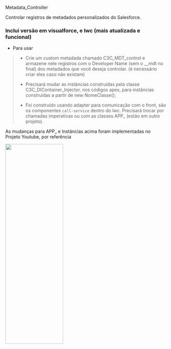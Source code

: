 Metadata_Controller

Controlar registros de metadados personalizados do Salesforce.
### Inclui versão em visualforce, e lwc (mais atualizada e funcional)
- Para usar
> - <p>Crie um custom metadada chamado C3C_MDT_control e armazene nele registros com o Developer Name (sem o __mdt no final) dos metadados que você deseja controlar. (é necessário criar eles caso não existam)</p>
> - <p>Precisará mudar as instâncias construídas pela classe C3C_DIContainer_Injector, nos códigos apex, para instâncias construídas a partir de new NomeClasse();</p>
> - <p>Foi construído usando adapter para comunicação com o front, são os componentes <code>call-service</code> dentro do lwc. Precisará trocar por chamadas imperativas ou com as classes APP_ (estão em outro projeto).</p>

<p>As mudanças para APP_ e Instâncias acima foram implementadas no Projeto Youtube, por referência </p>

<img src="https://user-images.githubusercontent.com/79648814/229036254-8f40cdd0-b982-4358-a8bf-e0158a0ba1fa.png" width="60%" height="40%"></img>



